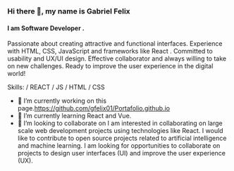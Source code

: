 ### Hi there 👋, my name is Gabriel Felix
#### I am Software Developer .
Passionate about creating attractive and functional interfaces. Experience with HTML, CSS, JavaScript and frameworks like React . Committed to usability and UX/UI design. Effective collaborator and always willing to take on new challenges. Ready to improve the user experience in the digital world!

Skills: / REACT / JS / HTML / CSS

- 🔭 I’m currently working on this page.https://github.com/gfelix01/Portafolio.github.io 
- 🌱 I’m currently learning React and Vue. 
- 👯 I’m looking to collaborate on I am interested in collaborating on large scale web development projects using technologies like React. I would like to contribute to open source projects related to artificial intelligence and machine learning. I am looking for opportunities to collaborate on projects to design user interfaces (UI) and improve the user experience (UX). 


